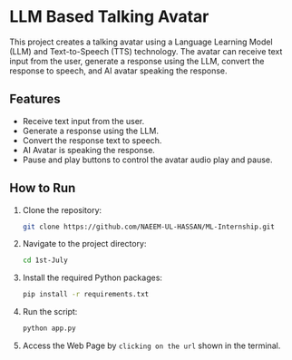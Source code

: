 # LLM Based Talking Avatar

This project creates a talking avatar using a Language Learning Model (LLM) and Text-to-Speech (TTS) technology. The avatar can receive text input from the user, generate a response using the LLM, convert the response to speech, and AI avatar speaking the response.

## Features

- Receive text input from the user.
- Generate a response using the LLM.
- Convert the response text to speech.
- AI Avatar is speaking the response.
- Pause and play buttons to control the avatar audio play and pause.

## How to Run

1. Clone the repository:
    ```bash
    git clone https://github.com/NAEEM-UL-HASSAN/ML-Internship.git
    ```

2. Navigate to the project directory:
    ```bash
    cd 1st-July
    ```

3. Install the required Python packages:
    ```bash
    pip install -r requirements.txt
    ```

4. Run the script:
    ```bash
    python app.py
    ```
5. Access the Web Page by `clicking on the url` shown in the terminal.

